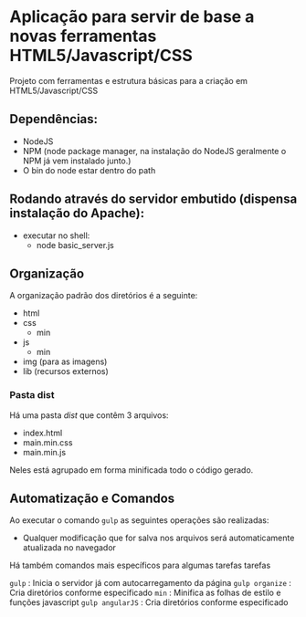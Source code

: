 # Aplicação para servir de base a novas ferramentas HTML5/Javascript/CSS

Projeto com ferramentas e estrutura básicas para a criação em HTML5/Javascript/CSS

## Dependências:
- NodeJS
- NPM (node package manager, na instalação do NodeJS geralmente o NPM já vem instalado junto.)
- O bin do node estar dentro do path

## Rodando através do servidor embutido (dispensa instalação do Apache):
- executar no shell:
    - node basic_server.js

## Organização

A organização padrão dos diretórios é a seguinte:

- html
- css
	- min
- js
	- min
- img (para as imagens)
- lib (recursos externos)

### Pasta dist

Há uma pasta _dist_ que contêm 3 arquivos:

- index.html
- main.min.css
- main.min.js

Neles está agrupado em forma minificada todo o código gerado.

## Automatização e Comandos
Ao executar o comando `gulp` as seguintes operações são realizadas:
	
* Qualquer modificação que for salva nos arquivos será automaticamente atualizada no navegador
<!-- * Os arquivos serão movidos para as pastas correspondentes. Caso uma pasta não exista, ela será criada -->
<!-- * Serão gerados os arquivos minificados de css e js dentro das respectivas pastas min -->
<!-- * Serão gerados os arquivos da pasta _dist_ -->

Há também comandos mais específicos para algumas tarefas tarefas

`gulp`
: Inicia o servidor já com autocarregamento da página
`gulp organize`
: Cria diretórios conforme especificado
`min`
: Minifica as folhas de estilo e funções javascript
`gulp angularJS`
: Cria diretórios conforme especificado